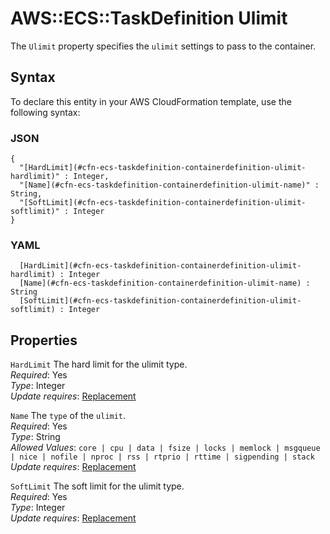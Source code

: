 # AWS::ECS::TaskDefinition Ulimit<a name="aws-properties-ecs-taskdefinition-containerdefinitions-ulimit"></a>

The `Ulimit` property specifies the `ulimit` settings to pass to the container\.

## Syntax<a name="aws-properties-ecs-taskdefinition-containerdefinitions-ulimit-syntax"></a>

To declare this entity in your AWS CloudFormation template, use the following syntax:

### JSON<a name="aws-properties-ecs-taskdefinition-containerdefinitions-ulimit-syntax.json"></a>

```
{
  "[HardLimit](#cfn-ecs-taskdefinition-containerdefinition-ulimit-hardlimit)" : Integer,
  "[Name](#cfn-ecs-taskdefinition-containerdefinition-ulimit-name)" : String,
  "[SoftLimit](#cfn-ecs-taskdefinition-containerdefinition-ulimit-softlimit)" : Integer
}
```

### YAML<a name="aws-properties-ecs-taskdefinition-containerdefinitions-ulimit-syntax.yaml"></a>

```
﻿  [HardLimit](#cfn-ecs-taskdefinition-containerdefinition-ulimit-hardlimit) : Integer
﻿  [Name](#cfn-ecs-taskdefinition-containerdefinition-ulimit-name) : String
﻿  [SoftLimit](#cfn-ecs-taskdefinition-containerdefinition-ulimit-softlimit) : Integer
```

## Properties<a name="aws-properties-ecs-taskdefinition-containerdefinitions-ulimit-properties"></a>

`HardLimit`  <a name="cfn-ecs-taskdefinition-containerdefinition-ulimit-hardlimit"></a>
The hard limit for the ulimit type\.  
*Required*: Yes  
*Type*: Integer  
*Update requires*: [Replacement](https://docs.aws.amazon.com/AWSCloudFormation/latest/UserGuide/using-cfn-updating-stacks-update-behaviors.html#update-replacement)

`Name`  <a name="cfn-ecs-taskdefinition-containerdefinition-ulimit-name"></a>
The `type` of the `ulimit`\.  
*Required*: Yes  
*Type*: String  
*Allowed Values*: `core | cpu | data | fsize | locks | memlock | msgqueue | nice | nofile | nproc | rss | rtprio | rttime | sigpending | stack`  
*Update requires*: [Replacement](https://docs.aws.amazon.com/AWSCloudFormation/latest/UserGuide/using-cfn-updating-stacks-update-behaviors.html#update-replacement)

`SoftLimit`  <a name="cfn-ecs-taskdefinition-containerdefinition-ulimit-softlimit"></a>
The soft limit for the ulimit type\.  
*Required*: Yes  
*Type*: Integer  
*Update requires*: [Replacement](https://docs.aws.amazon.com/AWSCloudFormation/latest/UserGuide/using-cfn-updating-stacks-update-behaviors.html#update-replacement)